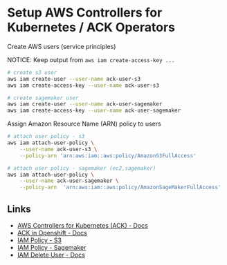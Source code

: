 # Setup AWS Controllers for Kubernetes / ACK Operators

Create AWS users (service principles)

NOTICE: Keep output from `aws iam create-access-key ...`

```sh
# create s3 user
aws iam create-user --user-name ack-user-s3
aws iam create-access-key --user-name ack-user-s3
```

```sh
# create sagemaker user
aws iam create-user --user-name ack-user-sagemaker
aws iam create-access-key --user-name ack-user-sagemaker
```

Assign Amazon Resource Name (ARN) policy to users

```sh
# attach user policy - s3
aws iam attach-user-policy \
    --user-name ack-user-s3 \
    --policy-arn 'arn:aws:iam::aws:policy/AmazonS3FullAccess'
```

```sh
# attach user policy - sagemaker (ec2,sagemaker)
aws iam attach-user-policy \
    --user-name ack-user-sagemaker \
    --policy-arn  'arn:aws:iam::aws:policy/AmazonSageMakerFullAccess'
```

## Links

- [AWS Controllers for Kubernetes (ACK) - Docs](https://aws-controllers-k8s.github.io/community/docs/community/overview/)
- [ACK in Openshift - Docs](https://aws-controllers-k8s.github.io/community/docs/user-docs/openshift)
- [IAM Policy - S3](https://github.com/aws-controllers-k8s/s3-controller/blob/main/config/iam/recommended-policy-arn)
- [IAM Policy - Sagemaker](https://github.com/aws-controllers-k8s/sagemaker-controller/blob/main/config/iam/recommended-policy-arn)
- [IAM Delete User - Docs](https://docs.aws.amazon.com/IAM/latest/UserGuide/id_users_remove.html)
